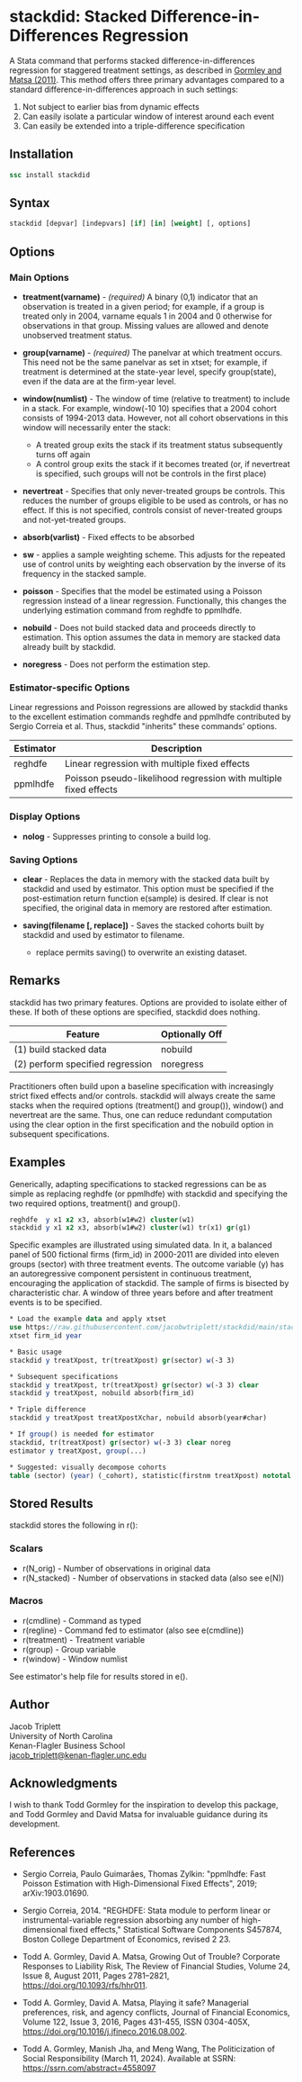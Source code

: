 # stackdid: Stacked Difference-in-Differences Regression

A Stata command that performs stacked difference-in-differences regression for staggered treatment settings, as described in [Gormley and Matsa (2011)](https://doi.org/10.1093/rfs/hhr011). This method offers three primary advantages compared to a standard difference-in-differences approach in such settings:

1. Not subject to earlier bias from dynamic effects
2. Can easily isolate a particular window of interest around each event
3. Can easily be extended into a triple-difference specification

## Installation

```stata
ssc install stackdid
```

## Syntax

```stata
stackdid [depvar] [indepvars] [if] [in] [weight] [, options]
```

## Options

### Main Options

* **treatment(varname)** - *(required)* A binary (0,1) indicator that an observation is treated in a given period; for example, if a group is treated only in 2004, varname equals 1 in 2004 and 0 otherwise for observations in that group. Missing values are allowed and denote unobserved treatment status.

* **group(varname)** - *(required)* The panelvar at which treatment occurs. This need not be the same panelvar as set in xtset; for example, if treatment is determined at the state-year level, specify group(state), even if the data are at the firm-year level.

* **window(numlist)** - The window of time (relative to treatment) to include in a stack. For example, window(-10 10) specifies that a 2004 cohort consists of 1994-2013 data. However, not all cohort observations in this window will necessarily enter the stack:
  - A treated group exits the stack if its treatment status subsequently turns off again
  - A control group exits the stack if it becomes treated (or, if nevertreat is specified, such groups will not be controls in the first place)

* **nevertreat** - Specifies that only never-treated groups be controls. This reduces the number of groups eligible to be used as controls, or has no effect. If this is not specified, controls consist of never-treated groups and not-yet-treated groups.

* **absorb(varlist)** - Fixed effects to be absorbed

* **sw** - applies a sample weighting scheme. This adjusts for the repeated use of control units by weighting each observation by the inverse of its frequency in the stacked sample.

* **poisson** - Specifies that the model be estimated using a Poisson regression instead of a linear regression. Functionally, this changes the underlying estimation command from reghdfe to ppmlhdfe.

* **nobuild** - Does not build stacked data and proceeds directly to estimation. This option assumes the data in memory are stacked data already built by stackdid.

* **noregress** - Does not perform the estimation step.

### Estimator-specific Options

Linear regressions and Poisson regressions are allowed by stackdid thanks to the excellent estimation commands reghdfe and ppmlhdfe contributed by Sergio Correia et al. Thus, stackdid "inherits" these commands' options.

| Estimator | Description |
|-----------|-------------|
| reghdfe | Linear regression with multiple fixed effects |
| ppmlhdfe | Poisson pseudo-likelihood regression with multiple fixed effects |

### Display Options

* **nolog** - Suppresses printing to console a build log.

### Saving Options

* **clear** - Replaces the data in memory with the stacked data built by stackdid and used by estimator. This option must be specified if the post-estimation return function e(sample) is desired. If clear is not specified, the original data in memory are restored after estimation.

* **saving(filename [, replace])** - Saves the stacked cohorts built by stackdid and used by estimator to filename.
  - replace permits saving() to overwrite an existing dataset.

## Remarks

stackdid has two primary features. Options are provided to isolate either of these. If both of these options are specified, stackdid does nothing.

| Feature | Optionally Off |
|---------|----------------|
| (1) build stacked data | nobuild |
| (2) perform specified regression | noregress |

Practitioners often build upon a baseline specification with increasingly strict fixed effects and/or controls. stackdid will always create the same stacks when the required options (treatment() and group()), window() and nevertreat are the same. Thus, one can reduce redundant computation using the clear option in the first specification and the nobuild option in subsequent specifications.

## Examples

Generically, adapting specifications to stacked regressions can be as simple as replacing reghdfe (or ppmlhdfe) with stackdid and specifying the two required options, treatment() and group().
```stata
reghdfe  y x1 x2 x3, absorb(w1#w2) cluster(w1)
stackdid y x1 x2 x3, absorb(w1#w2) cluster(w1) tr(x1) gr(g1)
```

Specific examples are illustrated using simulated data. In it, a balanced panel of 500 fictional firms (firm_id) in 2000-2011 are divided into eleven groups (sector) with three treatment events. The outcome variable (y) has an autoregressive component persistent in continuous treatment, encouraging the application of stackdid. The sample of firms is bisected by characteristic char. A window of three years before and after treatment events is to be specified.

```stata
* Load the example data and apply xtset
use https://raw.githubusercontent.com/jacobwtriplett/stackdid/main/stackdid_example
xtset firm_id year

* Basic usage
stackdid y treatXpost, tr(treatXpost) gr(sector) w(-3 3)

* Subsequent specifications
stackdid y treatXpost, tr(treatXpost) gr(sector) w(-3 3) clear
stackdid y treatXpost, nobuild absorb(firm_id)

* Triple difference
stackdid y treatXpost treatXpostXchar, nobuild absorb(year#char)

* If group() is needed for estimator
stackdid, tr(treatXpost) gr(sector) w(-3 3) clear noreg
estimator y treatXpost, group(...)

* Suggested: visually decompose cohorts
table (sector) (year) (_cohort), statistic(firstnm treatXpost) nototal
```

## Stored Results

stackdid stores the following in r():

### Scalars
* r(N_orig) - Number of observations in original data
* r(N_stacked) - Number of observations in stacked data (also see e(N))

### Macros
* r(cmdline) - Command as typed
* r(regline) - Command fed to estimator (also see e(cmdline))
* r(treatment) - Treatment variable
* r(group) - Group variable
* r(window) - Window numlist

See estimator's help file for results stored in e().

## Author

Jacob Triplett  
University of North Carolina  
Kenan-Flagler Business School  
jacob_triplett@kenan-flagler.unc.edu

## Acknowledgments

I wish to thank Todd Gormley for the inspiration to develop this package, and Todd Gormley and David Matsa for invaluable guidance during its development.

## References

- Sergio Correia, Paulo Guimarães, Thomas Zylkin: "ppmlhdfe: Fast Poisson Estimation with High-Dimensional Fixed Effects", 2019; arXiv:1903.01690.

- Sergio Correia, 2014. "REGHDFE: Stata module to perform linear or instrumental-variable regression absorbing any number of high-dimensional fixed effects," Statistical Software Components S457874, Boston College Department of Economics, revised 2 23.

- Todd A. Gormley, David A. Matsa, Growing Out of Trouble? Corporate Responses to Liability Risk, The Review of Financial Studies, Volume 24, Issue 8, August 2011, Pages 2781–2821, https://doi.org/10.1093/rfs/hhr011.

- Todd A. Gormley, David A. Matsa, Playing it safe? Managerial preferences, risk, and agency conflicts, Journal of Financial Economics, Volume 122, Issue 3, 2016, Pages 431-455, ISSN 0304-405X, https://doi.org/10.1016/j.jfineco.2016.08.002.

- Todd A. Gormley, Manish Jha, and Meng Wang, The Politicization of Social Responsibility (March 11, 2024). Available at SSRN: https://ssrn.com/abstract=4558097
